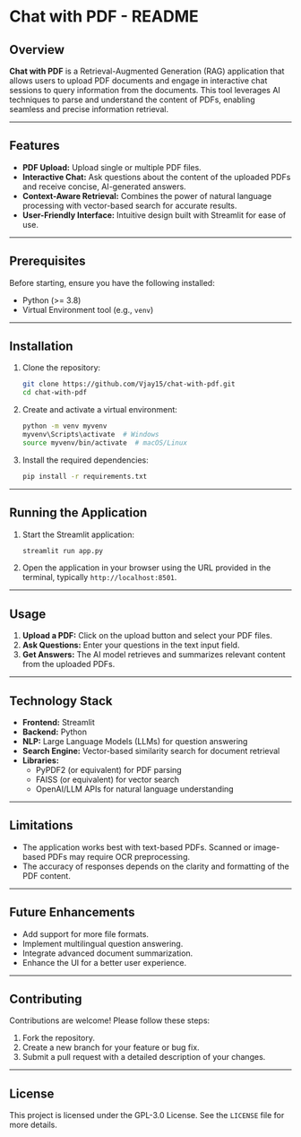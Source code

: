 # Chat with PDF - README

## Overview

**Chat with PDF** is a Retrieval-Augmented Generation (RAG) application that allows users to upload PDF documents and engage in interactive chat sessions to query information from the documents. This tool leverages AI techniques to parse and understand the content of PDFs, enabling seamless and precise information retrieval.

---

## Features

- **PDF Upload:** Upload single or multiple PDF files.
- **Interactive Chat:** Ask questions about the content of the uploaded PDFs and receive concise, AI-generated answers.
- **Context-Aware Retrieval:** Combines the power of natural language processing with vector-based search for accurate results.
- **User-Friendly Interface:** Intuitive design built with Streamlit for ease of use.

---

## Prerequisites

Before starting, ensure you have the following installed:

- Python (>= 3.8)
- Virtual Environment tool (e.g., `venv`)

---

## Installation

1. Clone the repository:

    ```bash
    git clone https://github.com/Vjay15/chat-with-pdf.git
    cd chat-with-pdf
    ```

2. Create and activate a virtual environment:

    ```bash
    python -m venv myvenv
    myvenv\Scripts\activate  # Windows
    source myvenv/bin/activate  # macOS/Linux
    ```

3. Install the required dependencies:

    ```bash
    pip install -r requirements.txt
    ```

---

## Running the Application

1. Start the Streamlit application:

    ```bash
    streamlit run app.py
    ```

2. Open the application in your browser using the URL provided in the terminal, typically `http://localhost:8501`.

---

## Usage

1. **Upload a PDF:** Click on the upload button and select your PDF files.
2. **Ask Questions:** Enter your questions in the text input field.
3. **Get Answers:** The AI model retrieves and summarizes relevant content from the uploaded PDFs.

---

## Technology Stack

- **Frontend:** Streamlit
- **Backend:** Python
- **NLP:** Large Language Models (LLMs) for question answering
- **Search Engine:** Vector-based similarity search for document retrieval
- **Libraries:** 
  - PyPDF2 (or equivalent) for PDF parsing
  - FAISS (or equivalent) for vector search
  - OpenAI/LLM APIs for natural language understanding

---

## Limitations

- The application works best with text-based PDFs. Scanned or image-based PDFs may require OCR preprocessing.
- The accuracy of responses depends on the clarity and formatting of the PDF content.

---

## Future Enhancements

- Add support for more file formats.
- Implement multilingual question answering.
- Integrate advanced document summarization.
- Enhance the UI for a better user experience.

---

## Contributing

Contributions are welcome! Please follow these steps:

1. Fork the repository.
2. Create a new branch for your feature or bug fix.
3. Submit a pull request with a detailed description of your changes.

---

## License

This project is licensed under the GPL-3.0 License. See the `LICENSE` file for more details.

